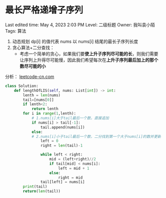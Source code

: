 # 最长严格递增子序列

Last edited time: May 4, 2023 2:03 PM
Level: 二级标题
Owner: 我叫袁小陌
Tags: 算法

1. 动态规划 dp[i] 的值代表 nums 以 nums[i] 结尾的最长子序列长度
2. 贪心算法+二分查找：
    - 考虑一个简单的贪心，如果我们要**使上升子序列尽可能的长**，则我们需要让序列上升得尽可能慢，因此我们希望每次在**上升子序列最后加上的那个数尽可能的小**

分析： [leetcode-cn.com](https://leetcode-cn.com/problems/longest-increasing-subsequence/solution/dong-tai-gui-hua-er-fen-cha-zhao-tan-xin-suan-fa-p/)

```python
class Solution:
    def lengthOfLIS(self, nums: List[int]) -> int:
        lenth = len(nums)
        tail=[nums[0]]
        if lenth<2:
            return lenth
        for i in range(1,lenth):
            # 1.nums[i]大于tail最后一个数，直接追加
            if nums[i] > tail[-1]:
                tail.append(nums[i])
            else:
            # 2.nums[i]小于tail最后一个数，二分找到第一个大于nums[i]的数并更新为nums[i]
                left = 0
                right = len(tail)-1

                while left < right:
                    mid = (left+right)//2
                    if tail[mid] < nums[i]:
                        left = mid + 1
                    else:
                        right = mid
                tail[left] = nums[i]
        print(tail)
        return(len(tail))
```